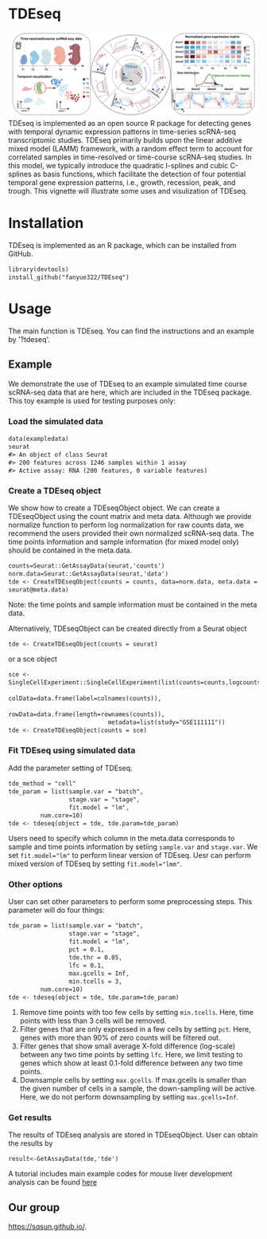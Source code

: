 # TDEseq
![TDEseq](https://github.com/fanyue322/fanyue322.github.io/blob/master/workflow_web.png "TDEseq logo")  
TDEseq is implemented as an open source R package for detecting genes with temporal dynamic expression patterns in time-series scRNA-seq transcriptomic studies. TDEseq primarily builds upon the linear additive mixed model (LAMM) framework, with a random effect term to account for correlated samples in time-resolved or time-course scRNA-seq studies. In this model, we typically introduce the quadratic I-splines and cubic C-splines as basis functions, which facilitate the detection of four potential temporal gene expression patterns, i.e., growth, recession, peak, and trough. This vignette will illustrate some uses and visulization of TDEseq.

# Installation
TDEseq is implemented as an R package, which can be installed from GitHub.

```
library(devtools)
install_github("fanyue322/TDEseq")
```

# Usage
The main function is TDEseq. You can find the instructions and an example by '?tdeseq'.

## Example
We demonstrate the use of TDEseq to an example simulated time course scRNA-seq data that are here, which are included in the TDEseq package. This toy example is used for testing purposes only:

### Load the simulated data
```
data(exampledata)
seurat
#> An object of class Seurat 
#> 200 features across 1246 samples within 1 assay 
#> Active assay: RNA (200 features, 0 variable features)
```
### Create a TDEseq object
We show how to create a TDEseqObject object. We can create a TDEseqObject using the count matrix and meta data. Although we provide normalize function to perform log normalization for raw counts data, we recommend the users provided their own normalized scRNA-seq data. The time points information and sample information (for mixed model only) should be contained in the meta.data.
```
counts=Seurat::GetAssayData(seurat,'counts')
norm.data=Seurat::GetAssayData(seurat,'data')
tde <- CreateTDEseqObject(counts = counts, data=norm.data, meta.data = seurat@meta.data)
```
Note: the time points and sample information must be contained in the meta data.

Alternatively, TDEseqObject can be created directly from a Seurat object 
```
tde <- CreateTDEseqObject(counts = seurat)
```
or a sce object
```
sce <- SingleCellExperiment::SingleCellExperiment(list(counts=counts,logcounts=data.norm),
                            colData=data.frame(label=colnames(counts)),
                            rowData=data.frame(length=rownames(counts)),
                            metadata=list(study="GSE111111"))
tde <- CreateTDEseqObject(counts = sce)
```
### Fit TDEseq using simulated data
Add the parameter setting of TDEseq. 
```
tde_method = "cell"
tde_param = list(sample.var = "batch",
                 stage.var = "stage",
                 fit.model = "lm",
		 num.core=10)
tde <- tdeseq(object = tde, tde.param=tde_param)
```
Users need to specify which column in the meta.data corresponds to sample and time points information by setiing `sample.var` and `stage.var`. We set `fit.model="lm"` to perform linear version of TDEseq. Uesr can perform mixed version of TDEseq by setting `fit.model="lmm"`.

### Other options
User can set other parameters to perform some preprocessing steps. This parameter will do four things:
```
tde_param = list(sample.var = "batch",
                 stage.var = "stage",
                 fit.model = "lm",
                 pct = 0.1,
                 tde.thr = 0.05,
                 lfc = 0.1,
                 max.gcells = Inf,
                 min.tcells = 3,
		 num.core=10)
tde <- tdeseq(object = tde, tde.param=tde_param)
```
1. Remove time points with too few cells by setting `min.tcells`. Here, time points with less than 3 cells will be removed.
2. Filter genes that are only expressed in a few cells by setting `pct`. Here, genes with more than 90% of zero counts will be filtered out.
3. Filter genes that show small average X-fold difference (log-scale) between any two time points by setting `lfc`. Here, we limit testing to genes which show at least 0.1-fold difference between any two time points.
4. Downsample cells by setting `max.gcells`. If max.gcells is smaller than the given number of cells in a sample, the down-sampling will be active. Here, we do not perform downsampling by setting `max.gcells=Inf`.

### Get results
The results of TDEseq analysis are stored in TDEseqObject. User can obtain the results by
```
result<-GetAssayData(tde,'tde')
```
A tutorial includes main example codes for mouse liver development analysis can be found [here](https://fanyue322.github.io/TDEseq)
## Our group

 <https://sqsun.github.io/>.
